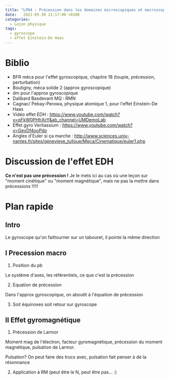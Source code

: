 ```yaml
---
title: "LP04 : Précession dans les domaines microscopiques et macroscopiques"
date:   2021-05-30 11:17:00 +0100
categories:
  - Leçon physique
tags:
  - gyroscope
  - effet Einstein-De Haas
---
```


# Biblio
- BFR méca pour l'effet gyroscopique, chapitre 18 (toupie, précession, perturbation)
- Boutigny, méca solide 2 (approx gyroscopique)
- dm pour l'approx gyroscopique
- Dalibard Basdevant MQ : RMN
- Cagnac/ Pebay-Perowa, physique atomique 1, pour l'effet Einstein-De Haas
- Vidéo effet EDH : https://www.youtube.com/watch?v=qFkW0PHhXcY&ab_channel=UMDemoLab 
- Effet gyro Veritassium : https://www.youtube.com/watch?v=GeyDf4ooPdo
- Angles d'Euler si ça marche : http://www.sciences.univ-nantes.fr/sites/genevieve_tulloue/Meca/Cinematique/euler1.php


# Discussion de l'effet EDH
**Ce n'est pas une précession !** Je le mets ici au cas où une leçon sur "moment cinétique" ou "moment magnétique", mais ne pas la mettre dans précessions !!!!!

# Plan rapide
## Intro
Le gyroscope qu'on faittourner sur un tabouret, il pointe la même direction
## I Precession macro
1) Position du pb

Le système d'axes, les référentiels, ce que c'est la précession

2) Equation de précession

Dans l'approx gyroscopique, on aboutit à l'équation de précession

3) Soit équinoxes soit retour sur gyroscope

## II Effet gyromagnétique
1) Précession de Larmor

Moment mag de l'électron, facteur gyromagnétique, précession du moment magnétique, pulsation de Larmor.

Pulsation? On peut faire des trucs avec, pulsation fait penser à de la résonnance

2) Application à RM (peut être le N, peut être pas... :)
